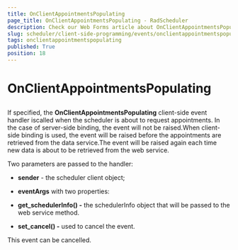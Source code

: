 ```yaml
---
title: OnClientAppointmentsPopulating
page_title: OnClientAppointmentsPopulating - RadScheduler
description: Check our Web Forms article about OnClientAppointmentsPopulating.
slug: scheduler/client-side-programming/events/onclientappointmentspopulating
tags: onclientappointmentspopulating
published: True
position: 18
---
```


# OnClientAppointmentsPopulating



## 

If specified, the **OnClientAppointmentsPopulating** client-side event handler iscalled when the scheduler is about to request appointments. In the case of server-side binding, the event will not be raised.When client-side binding is used, the event will be raised before the appointments are retrieved from the data service.The event will be raised again each time new data is about to be retrieved from the web service.

Two parameters are passed to the handler:

* **sender** - the scheduler client object;

* **eventArgs** with two properties:

* **get_schedulerInfo() -** the schedulerInfo object that will be passed to the web service method.

* **set_cancel() -** used to cancel the event.

This event can be cancelled.


